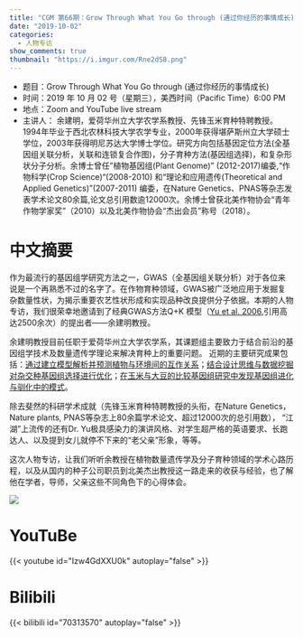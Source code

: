 ```yaml
---
title: "CGM 第66期：Grow Through What You Go through (通过你经历的事情成长)"
date: "2019-10-02"
categories:
  - 人物专访
show_comments: true
thumbnail: "https://i.imgur.com/Rne2dS8.png"
---
```


- 题目：Grow Through What You Go through (通过你经历的事情成长)
- 时间：2019 年 10 月 02 号（星期三），美西时间（Pacific Time）6:00 PM
- 地点：Zoom and YouTube live stream
- 主讲人： 余建明，爱荷华州立大学农学系教授、先锋玉米育种特聘教授。1994年毕业于西北农林科技大学农学专业，2000年获得堪萨斯州立大学硕士学位，2003年获得明尼苏达大学博士学位。研究方向包括基因定位方法(全基因组关联分析，关联和连锁复合作图)，分子育种方法(基因组选择)，和复杂形状分子分析。余博士曾任”植物基因组(Plant Genome)” (2012-2017)编委,“作物科学(Crop Science)“(2008-2010) 和“理论和应用遗传(Theoretical and Applied Genetics)”(2007-2011) 编委，在Nature Genetics、PNAS等杂志发表学术论文80余篇,论文总引用数逾12000次。余博士曾获北美作物协会“青年作物学家奖”（2010）以及北美作物协会“杰出会员”称号（2018）。

# 中文摘要

作为最流行的基因组学研究方法之一，GWAS（全基因组关联分析）对于各位来说是一个再熟悉不过的名字了。在作物育种领域，GWAS被广泛地应用于发掘复杂数量性状，为揭示重要农艺性状形成和实现品种改良提供分子依据。本期的人物专访，我们很荣幸地邀请到了经典GWAS方法Q+K 模型（[Yu et al. 2006](https://www.nature.com/articles/ng1702),引用高达2500余次）的提出者——余建明教授。

余建明教授目前任职于爱荷华州立大学农学系，其课题组主要致力于结合前沿的基因组学技术及数量遗传学理论来解决育种上的重要问题。 近期的主要研究成果包括：[通过建立模型解析并预测植物与环境间的互作关系](http://doi.org/10.1073/pnas.1718326115)；[结合设计思维与数据挖掘对杂交种基因组选择进行优化](https://doi.org/10.1016/j.molp.2018.12.022)；[在玉米与大豆的比较基因组研究中发现基因组进化与驯化中的模式](https://doi.org/10.1186/s13059-019-1683-6)。

除去斐然的科研学术成就（先锋玉米育种特聘教授的头衔，在Nature Genetics，Nature plants, PNAS等杂志上80余篇学术论文、超过12000次的总引用数），
“江湖”上流传的还有Dr. Yu极具感染力的演讲风格、对学生超严格的英语要求、长跑达人、以及提到女儿就停不下来的“老父亲”形象，等等。

这次人物专访，让我们听听余教授在植物数量遗传学及分子育种领域的学术心路历程，以及从国内的种子公司职员到北美杰出教授这一路走来的收获与经验，也了解他在学者，导师，父亲这些不同角色下的心得体会。

![](https://i.imgur.com/Rne2dS8.png)

# YouTuBe

{{< youtube id="Izw4GdXXU0k" autoplay="false" >}}


# Bilibili

{{< bilibili id="70313570" autoplay="false" >}}
